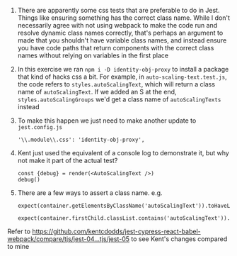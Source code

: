1. There are apparently some css tests that are preferable to do in Jest. Things
   like ensuring something has the correct class name. While I don't necessarily
   agree with not using webpack to make the code run and resolve dynamic class
   names correctly, that's perhaps an argument to made that you shouldn't have
   variable class names, and instead ensure you have code paths that return
   components with the correct class names without relying on variables in the
   first place
1. In this exercise we ran `npm i -D identity-obj-proxy` to install a package
   that kind of hacks css a bit. For example, in `auto-scaling-text.test.js`,
   the code refers to `styles.autoScalingText`, which will return a class name
   of `autoScalingText`. If we added an S at the end, `styles.autoScalingGroups`
   we'd get a class name of `autoScalingTexts` instead
1. To make this happen we just need to make another update to `jest.config.js`
   ```
   '\\.module\\.css': 'identity-obj-proxy',
   ```
1. Kent just used the equivalent of a console log to demonstrate it, but why not
   make it part of the actual test?
   ```
   const {debug} = render(<AutoScalingText />)
   debug()
   ```
1. There are a few ways to assert a class name. e.g.

   ```
   expect(container.getElementsByClassName('autoScalingText')).toHaveLength(1)

   expect(container.firstChild.classList.contains('autoScalingText')).toBe(true)
   ```

Refer to
https://github.com/kentcdodds/jest-cypress-react-babel-webpack/compare/tjs/jest-04...tjs/jest-05
to see Kent's changes compared to mine
